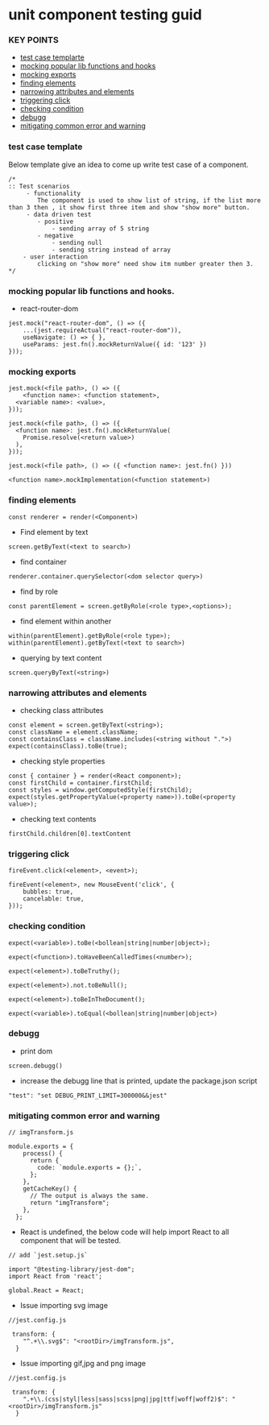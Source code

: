 # unit component testing guid

### KEY POINTS

- [test case templarte](https://github.com/suvel/jest_notes#test-case-template)
- [mocking popular lib functions and hooks](https://github.com/suvel/jest_notes#mocking-popular-lib-functions-and-hooks)
- [mocking exports](https://github.com/suvel/jest_notes#mocking-exports)
- [finding elements](https://github.com/suvel/jest_notes#mocking-exports)
- [narrowing attributes and elements](https://github.com/suvel/jest_notes#narrowing-attributes-and-elements)
- [triggering click](https://github.com/suvel/jest_notes#triggering-click)
- [checking condition](https://github.com/suvel/jest_notes#checking-condition)
- [debugg](https://github.com/suvel/jest_notes#debugg)
- [mitigating common error and warning](https://github.com/suvel/jest_notes#mitigating-common-error-and-warning)

### test case template

Below template give an idea to come up  write test case of a component.

```
/*
:: Test scenarios
     - functionality
        The component is used to show list of string, if the list more than 3 then , it show first three item and show "show more" button.
     - data driven test
        - positive
            - sending array of 5 string
        - negative
            - sending null
            - sending string instead of array
    - user interaction
        clicking on "show more" need show itm number greater then 3.
*/
```

### mocking popular lib functions and hooks.

- react-router-dom

```
jest.mock("react-router-dom", () => ({
    ...(jest.requireActual("react-router-dom")),
    useNavigate: () => { },
    useParams: jest.fn().mockReturnValue({ id: '123' })
}));
```

### mocking exports

```
jest.mock(<file path>, () => ({
    <function name>: <function statement>,
  <variable name>: <value>,
}));
```

```
jest.mock(<file path>, () => ({
  <function name>: jest.fn().mockReturnValue(
    Promise.resolve(<return value>)
  ),
}));
```

```
jest.mock(<file path>, () => ({ <function name>: jest.fn() }))
```

```
<function name>.mockImplementation(<function statement>)
```

### finding elements

```
const renderer = render(<Component>)
```

- Find element by text

```
screen.getByText(<text to search>)
```

- find container

```
renderer.container.querySelector(<dom selector query>)
```

- find by role

```
const parentElement = screen.getByRole(<role type>,<options>);
```

- find element within another

```
within(parentElement).getByRole(<role type>);
within(parentElement).getByText(<text to search>)
```

- querying by text content

```
screen.queryByText(<string>)
```

### narrowing attributes and elements

- checking class attributes

```
const element = screen.getByText(<string>);
const className = element.className;
const containsClass = className.includes(<string without ".">)
expect(containsClass).toBe(true);
```

- checking style properties

```
const { container } = render(<React component>);
const firstChild = container.firstChild;
const styles = window.getComputedStyle(firstChild);
expect(styles.getPropertyValue(<property name>)).toBe(<property value>);
```

- checking text contents

```
firstChild.children[0].textContent
```

### triggering click

```
fireEvent.click(<element>, <event>);
```

```
fireEvent(<element>, new MouseEvent('click', {
    bubbles: true,
    cancelable: true,
}));
```

### checking condition

```
expect(<variable>).toBe(<bollean|string|number|object>);
```

```
expect(<function>).toHaveBeenCalledTimes(<number>);
```

```
expect(<element>).toBeTruthy();
```

```
expect(<element>).not.toBeNull();
```

```
expect(<element>).toBeInTheDocument();
```

```
expect(<variable>).toEqual(<bollean|string|number|object>)
```

### debugg

- print dom

```
screen.debugg()
```

- increase the debugg line that is printed, update the package.json script

```
"test": "set DEBUG_PRINT_LIMIT=300000&&jest"
```

### mitigating common error and warning

```
// imgTransform.js

module.exports = {
    process() {
      return {
        code: `module.exports = {};`,
      };
    },
    getCacheKey() {
      // The output is always the same.
      return "imgTransform";
    },
  };
```

- React is undefined, the below code will help import React to all component that will be tested.

```
// add `jest.setup.js`

import "@testing-library/jest-dom";
import React from 'react';

global.React = React;
```

- Issue importing svg image

```
//jest.config.js

 transform: {
    "^.+\\.svg$": "<rootDir>/imgTransform.js",
  }
```

- Issue importing gif,jpg and png image

```
//jest.config.js

 transform: {
    ".+\\.(css|styl|less|sass|scss|png|jpg|ttf|woff|woff2)$": "<rootDir>/imgTransform.js"
  }
```

